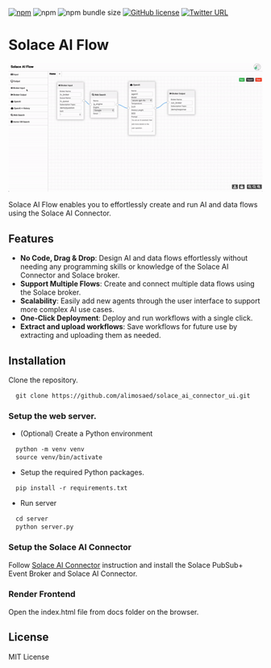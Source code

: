 [![npm](https://img.shields.io/npm/v/drawflow?color=green)](https://www.npmjs.com/package/drawflow)
![npm](https://img.shields.io/npm/dy/drawflow)
![npm bundle size](https://img.shields.io/bundlephobia/minzip/drawflow)
[![GitHub license](https://img.shields.io/github/license/jerosoler/Drawflow)](https://github.com/jerosoler/Drawflow/blob/master/LICENSE)
[![Twitter URL](https://img.shields.io/twitter/url?style=social&url=https%3A%2F%2Ftwitter.com%2Fjerosoler)](https://twitter.com/jerosoler)
# Solace AI Flow

![Demo](static/drawflow.gif)

Solace AI Flow enables you to effortlessly create and run AI and data flows using the Solace AI Connector.

## Features
- **No Code, Drag & Drop**: Design AI and data flows effortlessly without needing any programming skills or knowledge of the Solace AI Connector and Solace broker.
- **Support Multiple Flows**: Create and connect multiple data flows using the Solace broker.
- **Scalability**: Easily add new agents through the user interface to support more complex AI use cases.
- **One-Click Deployment**: Deploy and run workflows with a single click.
- **Extract and upload workflows**: Save workflows for future use by extracting and uploading them as needed.

## Installation
Clone the repository.
```
  git clone https://github.com/alimosaed/solace_ai_connector_ui.git
```

### Setup the web server.
- (Optional) Create a Python environment
```
  python -m venv venv
  source venv/bin/activate
```

- Setup the required Python packages.
```
  pip install -r requirements.txt
```

- Run server
```
  cd server
  python server.py
```

### Setup the Solace AI Connector
Follow [Solace AI Connector](https://github.com/SolaceDev/solace-ai-connector/blob/main/docs/getting_started.md) instruction and install the Solace PubSub+ Event Broker and Solace AI Connector.

### Render Frontend
Open the index.html file from docs folder on the browser.

## License
MIT License

